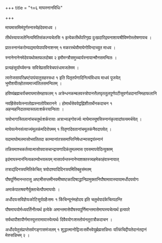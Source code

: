 +++
title = "१०६ माघस्नानविधिः"

+++

माघमासमिमंपूर्णस्नास्येहंदेवमाधव ।

तीर्थस्यायजलेनित्यमितिसंकल्प्यचेतसि १ इत्येकतीर्थंपरिगृह्य दुःखदारिद्र्यनाशायश्रीविष्णोस्तोषणायच ।

प्रातःस्नानंकरोम्यद्यमाघेपापविनाशनम् १ मकरस्थेवौमाघेगोविन्दाच्युत माधव ।

स्नानेनानेनमेदेवयथोक्तफलदोबव २ इमौमन्त्रौसमुच्चार्यस्नायान्मौनसमन्वितः ।

प्रत्यहंसूर्यार्घ्यमन्त्रः सवित्रेप्रसवित्रेचपरंधामजलेमम ।

त्वत्तेजसापरिभ्रष्टंपापंयातुसहस्त्रधा १ इति पितृतर्पणादिनित्यंविधाय माधवं पूजयेत् भुमौशयीतहोतव्यमाज्यंतिलसमन्वितम् ।

हविष्यंब्रह्मचर्यंचमाघमासेमहाफलम् १ अत्रेन्धनकम्बलवस्त्रोपानत्तैलघृततूलपूर्णपटीसुवर्णन्नदानानिमहाफलानि

नवह्रिंसेवयेत्स्नातोह्यस्नातोपिबरानने । होमार्थंसेवयेद्वह्निंशीतार्थेनकदाचन १ अहन्यहनिदातव्यास्तलाःशर्करयान्विताः ।

त्रयोभागास्तिलानांचचतुर्थःशर्करायाः अत्राभ्यङ्गोवर्ज्यः माघेमास्युषसिस्नानंकृत्वादांपत्यमर्चयेत् ।

माघेयत्नेनसंत्याज्यंमूलकंमदिरोपमम् १ पितृणांदेवतानांचमूलकंनैवदापयेत् ।

यदामाघोमलमासोभवतितदा काम्यानांतत्रसमाप्तिनिषेधान्मासद्वयंस्नानं

तन्नियमाश्चकर्तव्याःमासोपवासचान्द्रायणादिकंतुमलमास एवसमापयेदित्युक्तम्

इदंमाघस्नानंनित्यकाम्योभयरूपम् मासपर्यन्तस्नानेप्यशक्तस्त्र्यहमेकाहंवास्नायात्

तत्राद्यंदिनत्रयमितिकेचित् त्रयोदश्यादिदिनत्रयमितिबहुसंमतम्

पौषपूर्णिमानन्तरासु अष्टमीसप्तमीनवमीष्वष्टकादिश्राद्धानिप्रामुक्तानिपौषामावास्यायामर्धोदययोगः

अमार्कपातश्रवणैर्युक्ताचेत्पौपमाघयोः ।

अर्धोदयःसविज्ञेयःकोटिसूर्यग्रहैःसमः १ किंचिन्यूनंमहोदय इति चतुर्थपादंकेचित्पठन्ति

पौषमाघयोर्मध्यवर्तिनीत्यर्थ इत्येके अमान्तमासेपौषस्यपूर्णिमान्तमासेमाघस्यचेत्यर्थ इत्यपरे

सर्वथापौशापौर्णमास्युत्तरामावास्येत्यर्थः दिवैवयोगःशस्तोयंनतुरात्रौकदाचन ।

अर्धोदयेतुसंप्राप्तेसर्वगङ्गासमंजलम् १ शुद्धात्मानोद्विजाःसर्वेभवेयुर्ब्रह्मसन्निभाः यत्किंचिद्दीयतेदानंतद्दानं मेरुसन्निभम् २ ।
